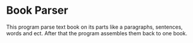 Book Parser
===========
This program parse text book on its parts like a paragraphs, sentences, words and ect.
After that the program assembles them back to one book.